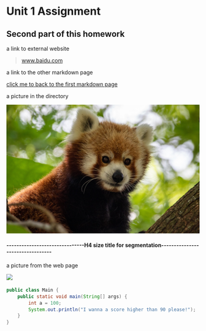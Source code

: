 # Unit 1 Assignment

## Second part of this homework

a link to external website

> www.baidu.com



a link to the other markdown page

[click me to back to the first markdown page](C:\Users\huawei\CS_Prof_ENG\README.md)





a picture in the directory

![joshua-j-cotten-rsZCVTmg0Xo-unsplash](SecondPage.assets/joshua-j-cotten-rsZCVTmg0Xo-unsplash.jpg)

#### -------------------------------H4 size title for segmentation---------------------------------

a picture from the web page

![](https://images.unsplash.com/photo-1542736637-74169a802172?ixid=MnwxMjA3fDB8MHxzZWFyY2h8MTF8fHJlZCUyMHBhbmRhfGVufDB8fDB8fA%3D%3D&ixlib=rb-1.2.1&auto=format&fit=crop&w=1000&q=60)



```java
public class Main {
    public static void main(String[] args) {
        int a = 100;
		System.out.println("I wanna a score higher than 90 please!");
    }
}
```

